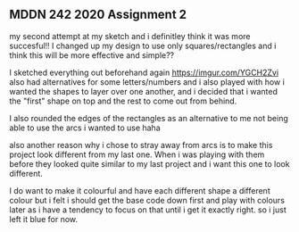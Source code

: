 ## MDDN 242 2020 Assignment 2

my second attempt at my sketch and i definitley think it was more succesful!! I changed up my design to use only squares/rectangles and i think this will be more effective and simple?? 

I sketched everything out beforehand again 
https://imgur.com/YGCH2Zvi 
also had alternatives for some letters/numbers
and i also played with how i wanted the shapes to layer over one another, and i decided that i wanted the "first" shape on top and the rest to come out from behind. 

I also rounded the edges of the rectangles as an alternative to me not being able to use the arcs i wanted to use haha

also another reason why i chose to stray away from arcs is to make this project look different from my last one. When i was playing with them before they looked quite similar to my last project and i want this one to look different. 

I do want to make it colourful and have each different shape a different colour but i felt i should get the base code down first and play with colours later as i have a tendency to focus on that until i get it exactly right. so i just left it blue for now. 